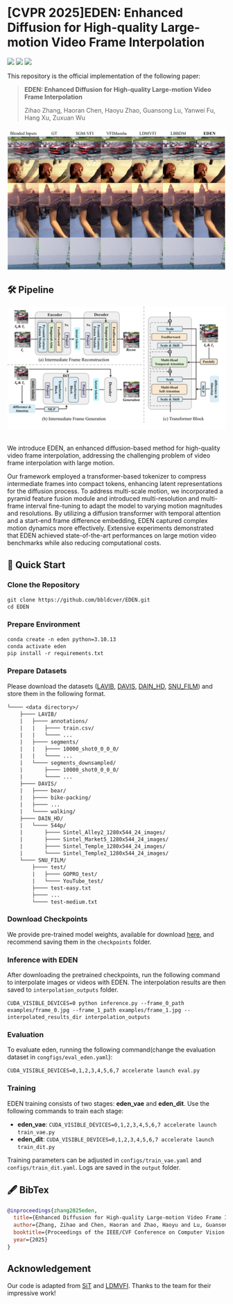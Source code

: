 # [CVPR 2025]EDEN: Enhanced Diffusion for High-quality Large-motion Video Frame Interpolation

<a href='https://arxiv.org/'><img src='https://img.shields.io/badge/Paper-Arxiv-red'></a>
<a href='https://huggingface.co/zhZ524/EDEN/tree/main'><img src='https://img.shields.io/badge/HuggingFace-Model-orange'></a>
<a href='https://bbldCVer.github.io/EDEN/'><img src='https://img.shields.io/badge/Project-Page-Green'></a>

This repository is the official implementation of the following paper:

> **EDEN: Enhanced Diffusion for High-quality Large-motion Video Frame Interpolation**
>
> Zihao Zhang, Haoran Chen, Haoyu Zhao, Guansong Lu, Yanwei Fu, Hang Xu, Zuxuan Wu

<div>
    <h4 align="center">
        <img src="./assets/comparison.jpg">
    </h4>
</div>


## 🛠️ Pipeline
<div align="center">
  <img src="assets/pipeline.jpg"/>
</div><br/>

We introduce EDEN, an enhanced diffusion-based method for high-quality video frame interpolation, addressing the challenging problem of video
frame interpolation with large motion.

Our framework employed a transformer-based tokenizer to compress intermediate frames into compact tokens, enhancing latent representations for the diffusion process. To address multi-scale motion, we incorporated a pyramid feature fusion module and introduced multi-resolution and multi-frame interval fine-tuning to adapt the model to varying motion magnitudes and resolutions. By utilizing a diffusion transformer with temporal attention and a start-end frame difference embedding, EDEN captured complex motion dynamics more effectively. Extensive experiments demonstrated that EDEN achieved state-of-the-art performances on large motion video benchmarks while also reducing computational costs.

## :hammer: Quick Start

### Clone the Repository
```
git clone https://github.com/bbldcver/EDEN.git
cd EDEN
```

### Prepare Environment
```
conda create -n eden python=3.10.13
conda activate eden
pip install -r requirements.txt
```

### Prepare Datasets
Please download the datasets ([LAVIB](https://github.com/alexandrosstergiou/LAVIB?tab=readme-ov-file), [DAVIS](https://drive.google.com/file/d/1tcOoF5DkxJcX7_tGaKgv1B1pQnS7b-xL/view), [DAIN_HD](https://drive.google.com/file/d/1iHaLoR2g1-FLgr9MEv51NH_KQYMYz-FA/view), [SNU_FILM](https://myungsub.github.io/CAIN/)) and store them in the following format.
```
└──── <data directory>/
    ├──── LAVIB/
    |   ├──── annotations/
    |   |   ├──── train.csv/
    |   |   └──── ...
    |   ├──── segments/
    |   |   ├──── 10000_shot0_0_0_0/
    |   |   └──── ...
    |   └──── segments_downsampled/
    |       ├──── 10000_shot0_0_0_0/
    |       └──── ...
    ├──── DAVIS/
    |   ├──── bear/
    |   ├──── bike-packing/
    |   ├──── ...
    |   └──── walking/
    ├──── DAIN_HD/
    |   └──── 544p/
    |       ├──── Sintel_Alley2_1280x544_24_images/
    |       ├──── Sintel_Market5_1280x544_24_images/
    |       ├──── Sintel_Temple_1280x544_24_images/
    |       └──── Sintel_Temple2_1280x544_24_images/
    └──── SNU_FILM/
        ├──── test/
        |   ├──── GOPRO_test/
        |   └──── YouTube_test/
        ├──── test-easy.txt
        ├──── ...
        └──── test-medium.txt
```

### Download Checkpoints
We provide pre-trained model weights, available for download [here](https://huggingface.co/zhZ524/EDEN/tree/main), and recommend saving them in the `checkpoints` folder.

### Inference with EDEN
After downloading the pretrained checkpoints, run the following command to interpolate images or videos with EDEN. The interpolation results are then saved to `interpolation_outputs` folder.
```
CUDA_VISIBLE_DEVICES=0 python inference.py --frame_0_path examples/frame_0.jpg --frame_1_path examples/frame_1.jpg --interpolated_results_dir interpolation_outputs
```

### Evaluation
To evaluate eden, running the following command(change the evaluation dataset in `congfigs/eval_eden.yaml`): 
```
CUDA_VISIBLE_DEVICES=0,1,2,3,4,5,6,7 accelerate launch eval.py
```

### Training
EDEN training consists of two stages: **eden_vae** and **eden_dit**. Use the following commands to train each stage:  

- **eden_vae**: `CUDA_VISIBLE_DEVICES=0,1,2,3,4,5,6,7 accelerate launch train_vae.py`  
- **eden_dit**: `CUDA_VISIBLE_DEVICES=0,1,2,3,4,5,6,7 accelerate launch train_dit.py`  

Training parameters can be adjusted in `configs/train_vae.yaml` and `configs/train_dit.yaml`. Logs are saved in the `output` folder.

## :fountain_pen: BibTex
``` bibtex
@inproceedings{zhang2025eden,
  title={Enhanced Diffusion for High-quality Large-motion Video Frame Interpolation},
  author={Zhang, Zihao and Chen, Haoran and Zhao, Haoyu and Lu, Guansong and Fu, Yanwei and Xu, Hang and Wu, Zuxuan},
  booktitle={Proceedings of the IEEE/CVF Conference on Computer Vision and Pattern Recognition},
  year={2025}
}
```

## Acknowledgement
Our code is adapted from [SiT](https://github.com/willisma/SiT) and [LDMVFI](https://github.com/danier97/LDMVFI). Thanks to the team for their impressive work!
